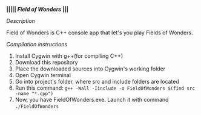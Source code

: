 **||||| *Field of Wonders* |||**

*Description*

  Field of Wonders is C++ console app that let's you play Fields of Wonders.

*Compilation instructions*

  1. Install Cygwin with g++(for compiling C++)
  2. Download this repository
  3. Place the downloaded sources into Cygwin's working folder
  4. Open Cygwin terminal
  5. Go into project's folder, where src and include folders are located
  7. Run this command: ```g++ -Wall -Iinclude -o FieldOfWonders $(find src -name "*.cpp")``` 
  8. Now, you have FieldOfWonders.exe. Launch it with command ```./FieldOfWonders```
